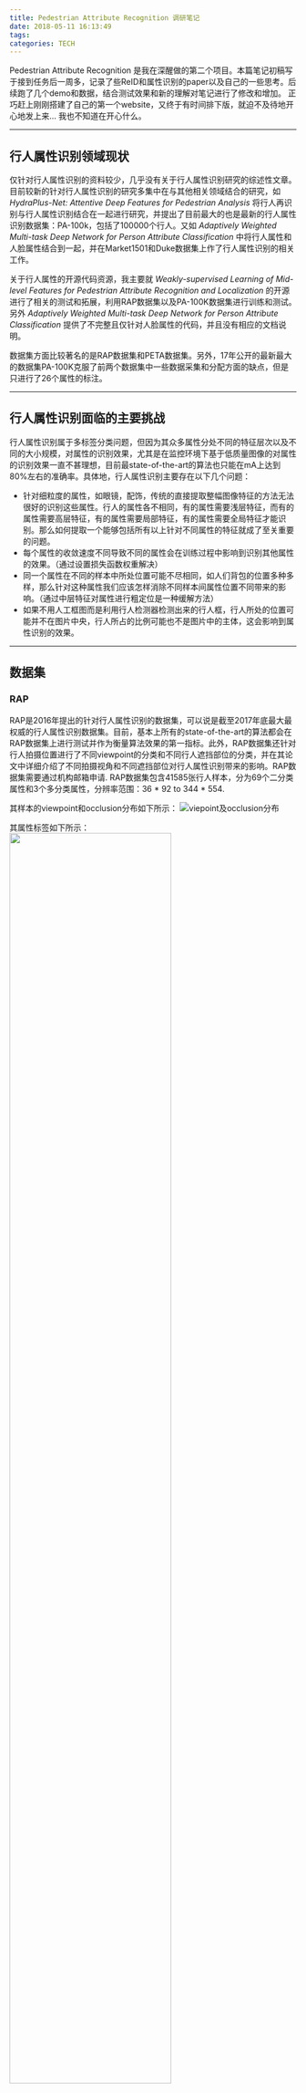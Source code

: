 ```yaml
---
title: Pedestrian Attribute Recognition 调研笔记
date: 2018-05-11 16:13:49
tags:
categories: TECH
---
```

Pedestrian Attribute Recognition 是我在深醒做的第二个项目。本篇笔记初稿写于接到任务后一周多，记录了些ReID和属性识别的paper以及自己的一些思考。后续跑了几个demo和数据，结合测试效果和新的理解对笔记进行了修改和增加。
正巧赶上刚刚搭建了自己的第一个website，又终于有时间排下版，就迫不及待地开心地发上来...
我也不知道在开心什么。
<!-- more -->
---
## 行人属性识别领域现状
仅针对行人属性识别的资料较少，几乎没有关于行人属性识别研究的综述性文章。目前较新的针对行人属性识别的研究多集中在与其他相关领域结合的研究，如 *HydraPlus-Net: Attentive Deep Features for Pedestrian Analysis* 将行人再识别与行人属性识别结合在一起进行研究，并提出了目前最大的也是最新的行人属性识别数据集：PA-100k，包括了100000个行人。又如 *Adaptively Weighted Multi-task Deep Network for Person Attribute Classification* 中将行人属性和人脸属性结合到一起，并在Market1501和Duke数据集上作了行人属性识别的相关工作。

关于行人属性的开源代码资源，我主要就 *Weakly-supervised Learning of Mid-level Features for Pedestrian Attribute Recognition and Localization* 的开源进行了相关的测试和拓展，利用RAP数据集以及PA-100K数据集进行训练和测试。另外 *Adaptively Weighted Multi-task Deep Network for Person Attribute Classification* 提供了不完整且仅针对人脸属性的代码，并且没有相应的文档说明。

数据集方面比较著名的是RAP数据集和PETA数据集。另外，17年公开的最新最大的数据集PA-100K克服了前两个数据集中一些数据采集和分配方面的缺点，但是只进行了26个属性的标注。

---
## 行人属性识别面临的主要挑战
行人属性识别属于多标签分类问题，但因为其众多属性分处不同的特征层次以及不同的大小规模，对属性的识别效果，尤其是在监控环境下基于低质量图像的对属性的识别效果一直不甚理想，目前最state-of-the-art的算法也只能在mA上达到80%左右的准确率。具体地，行人属性识别主要存在以下几个问题：
* 针对细粒度的属性，如眼镜，配饰，传统的直接提取整幅图像特征的方法无法很好的识别这些属性。行人的属性各不相同，有的属性需要浅层特征，而有的属性需要高层特征，有的属性需要局部特征，有的属性需要全局特征才能识别。那么如何提取一个能够包括所有以上针对不同属性的特征就成了至关重要的问题。
* 每个属性的收敛速度不同导致不同的属性会在训练过程中影响到识别其他属性的效果。（通过设置损失函数权重解决）
* 同一个属性在不同的样本中所处位置可能不尽相同，如人们背包的位置多种多样，那么针对这种属性我们应该怎样消除不同样本间属性位置不同带来的影响。（通过中层特征对属性进行粗定位是一种缓解方法）
* 如果不用人工框图而是利用行人检测器检测出来的行人框，行人所处的位置可能并不在图片中央，行人所占的比例可能也不是图片中的主体，这会影响到属性识别的效果。

---
## 数据集
### RAP
RAP是2016年提出的针对行人属性识别的数据集，可以说是截至2017年底最大最权威的行人属性识别数据集。目前，基本上所有的state-of-the-art的算法都会在RAP数据集上进行测试并作为衡量算法效果的第一指标。此外，RAP数据集还针对行人拍摄位置进行了不同viewpoint的分类和不同行人遮挡部位的分类，并在其论文中详细介绍了不同拍摄视角和不同遮挡部位对行人属性识别带来的影响。RAP数据集需要通过机构邮箱申请.
RAP数据集包含41585张行人样本，分为69个二分类属性和3个多分类属性，分辨率范围：36 \* 92 to 344 \* 554.

其样本的viewpoint和occlusion分布如下所示：
![viepoint及occlusion分布](Picture1.png)

其属性标签如下所示：
<img src="Picture2.png" width="75%" height="75%">

对不同身体部分的标注和一些属性标注示例如下：
<img src="Picture3.png" width="75%" height="75%">

### PETA
PETA是2014年发布的数据集，是第一个针对行人属性识别的上万规模的数据集。其收集结合了10个行人再识别小数据集，共19000张行人样本，包括8705个行人。每个样本分为61个二分类属性和4个多分类属性。分辨率范围：17 \* 39 to 169 \* 365.
<img src="Picture4.png" width="75%" height="75%">
目前的工作都是从PETA中选出了35个属性进行识别，具体如下：
<img src="Picture5.png" width="75%" height="75%">
PETA有一个问题是，其关于属性的标注是基于行人ID标注的。也就是说，只要是同一个行人，不管他的某些属性在某张图片里是否是可见的，他的标注都是一样的。

### PA-100K
PA-100K是2017年底发布的最新的，最大的，针对行人属性识别的数据集，包括10万个行人样本，每个样本分26个属性。分辨率范围：50 \* 100 to 758 \* 454.

---
## 评价指标
目前衡量行人属性识别效果的评价指标主要有两个，mA和example-based evaluation。
### mA
mA分别计算每个属性正样本和负样本分对的比例，再二者平均作为这一个属性的准确度，接着再对所有属性取平均作为最后的mA指标。

具体计算如下所示：
<img src="Picture6.png" width="75%" height="75%">
### example-based evaluation
这组评价指标针对每个样本进行评价，通过计算每个样本分对属性和分错属性的关系计算一组指标。

具体计算如下所示：
<img src="Picture7.png" width="75%" height="75%">

---
## 主流方法及未来方向
最早的行人属性识别通过人工提取特征，并针对每个不同的属性分别训练分类器。随着CNN的发展，人们开始尝试把所有属性置于同一个网络进行多任务训练，并发现多任务训练能够带来更好的效果。目前行人属性识别的基本方法是将整个图片扔进同一个CNN网络，并输出多个代表属性的标签进行分类。

基于这个最基本的方法，目前最新的工作主要集中在如何对不同粒度、不同规模的属性进行识别，如何通过提取场景中的上下文信息辅助属性的识别，以及如何提取不同属性间的相关性信息。

一般地，不同粒度属性的提取通过建立不同网络层次的分支分别进行提取，再将不同分支提取的特征进行拼接作为最终特征。上下文信息的提取通过建立LSTM网络结构，使得上下文能够传入到后续提取特征的过程当中。不同属性间相关性信息通过多属性联合训练或利用LSTM网络保存上一个属性的识别信息进行提取。

关于行人属性识别的未来发展趋势，因为考虑到目前这个领域基于CNN的方法也只是刚刚起步，各方面资料和数据都不算完备，还有许多需要改进的地方。这里我只针对我认为的几个比较重要的发展方向进行猜想：
* 在识别过程中考虑不同viewpoint和不同遮挡对属性识别的影响，这需要在训练过程中就加入以上两个方面的元素，并设计新的训练逻辑来利用带有不同viewpoint标注的数据。
* 设计更好的网络结构全方位的提取不同粒度不同规模的属性特征。我们知道不同的属性需要提取不同层次的特征，目前的方法主要通过设置多个分支来解决这个问题，但是我感觉针对分支的设置以及注意力机制的结合，这个方法还可以再继续优化。
* 怎么结合检测进行行人属性识别。目前属性识别的研究几乎都是针对检测好的行人框，但是真实场景中需要检测和属性识别一体化的系统。
* 针对不同的场景，挑选合适的属性。不同的场景对属性的需求也不同。考虑到不同的属性由于其不同粒度和规模的特征，会对模型产生很大的影响，所以我认为针对实际场景我们应该挑选需要的属性，分析属性信息属于的特征层次并由属性驱动我们设计针对性的网络结构。

---
## 几篇较新的关于行人属性识别的工作
### HydraPlus-Net: Attentive Deep Features for Pedestrian Analysis
港中文和商汤的一篇可以同时解决属性识别和行人再识别的工作。首先总结了目前解决属性识别的方法基本都是提取行人的全局特征，但是因为不同的属性所需求的特征大小都不相同，如判断是否打电话需要肩膀部位的特征，但是判断性别则需要全局的特征。作者提出的方法是通过提取不同位置的特征，即从局部到整体多个角度进行提取，来解决属性识别的问题。同时，还需要从不同的特征层次进行提取，如衣服条纹用浅层特征，但是头发长度则需要相对高层的语意特征。

网络结构如下所示：
<img src="Picture8.png" width="60%" height="60%">
一张图片首先在M-net的3个block产生3个输出，这三个输出再分别用一层1 \* 1 \* L的卷积层调整到channel为L，然用基于元素与一个矩阵相乘，分别输入到AF-net中的3个block。M-net输出的3种不同的featuremap决定了feature level，而channel决定了location。

训练过程是分阶段训练. 首先训练M-net，并复制其参数到3条AF-net分支上，再分别训练3条AF-net分支。之后固定前面的网络，训练池化层和全连接层。

算法效果如下：
<img src="Picture9.png" width="80%" height="80%">
### Adaptively Weighted Multi-task Deep Network for Person Attribute Classification
本篇工作提出了把多个属性联合训练能够有效提升模型表现，因为这样可以提取属性之间的相关性。但是这样做有一个问题是不同属性之间的收敛速度不一样。以往的工作不同属性之间对loss占的权重是固定的，这样就会导致如果一个属性已经收敛了，但是另一个属性没收敛的话，那么继续训练就会影响已经收敛的属性。本篇提出的解决方法是，通过动态和自适应的调整不同属性所占的权重，来解决这个问题。论文提出了一种新的框架和训练算法实现这个方法。

网络结构如下所示：
<img src="Picture10.png" width="75%" height="75%">
此外，本篇工作测试的数据集是人脸属性的数据集,以及market1501和duke针对行人属性的数据集，没有在常见的RAP数据集上进行测试。

算法效果如下：
<img src="Picture11.png" width="75%" height="75%">
考虑到本篇工作的测试主要基于人脸属性数据集和冷门的行人属性数据集，所以测试结果可参考性不大。这里列出这篇工作主要是因为其提出的动态调整loss权重的训练算法感觉可以用在其他地方，辅助提升属性识别效果。
### Attribute Recognition by Joint Recurrent Learning of Context and Correlation
主要思路有两个，一是提取不同属性之间的相关性，如女性和裙子之间的相关性。二是提取行人的上下文，即同一个场景的人很有可能有类似的属性，如都穿很厚的衣服或戴太阳镜。

算法网络结构如下：
<img src="Picture12.png" width="75%" height="75%">
Intra-Person Attribute Context 结构针对一张行人框，把这个行人框垂直分为6个部分，再用6个LSTM单元对每个部分提取特征，最后一个单元输出的状态就可以看作是这种图片综合的一个特征总结。这样的提取方式可以提取身体不同部分的空间依赖性以及局部拓扑关系的上下文信息。

Inter-Person Similarity Context 结构针对一张输入的image I，搜寻相似度最高的k个训练image（训练过程），然后用和上面相同的方法输出每个image的综合特征z，并将所有选取的图片和输入的图片置于一起，每个特征元素取最大值，作为行人间的上下文特征。

每个框首先经过基础CNN(Alexnet)，将整体的featuremap垂直分成m个区域分别进行池化，将m个区域的池化输出拼接在一起输入全连接层，输出向量用L2 distance搜索训练数据集中相似度最高的k个image。

Inter-Attribute Correlation 结构输入行人间上下文特征z\* 和每一个图片的上下文信息z。此外，根据一种图片不同部分对不同属性识别的贡献不同，加入注意力机制，为每个属性分配一个w参数，选取如何提取6个部分的比例。(实际上个人感觉就是一个输出为属性个数的向量的全连接层). z\* 作为第一个lstm的初始状态，z相当于每个lstm的输入x。有多少属性就有多少个lstm，每个lstm输出y对应一个属性的标签，且这个y被输入到后续的lstm当中，作用于属性间相关性的提取。

最后属性排列的顺序有很多种排法，如出现频率优先，随机排序等等。给一张test image，根据设定的10种排法产生10个结果，然后投票少数服从多数生成最终结果。

属性预测的顺序是10个顺序的集成。对每个属性顺序，训练一个特定的JRL。为防止噪声由RNN传播到CNN，两者独立训练。majority voting获得最终的结果。

算法效果如下：
<img src="Picture13.png" width="60%" height="60%">
一个问题：对属性的表示不是采用one-hot编码，而是采用word embedding的方法。我的理解：每个属性的名字通过word embedding生成一个向量，通过计算预测向量和属性向量的相似度表示该属性的概率？
### A Richly Annotated Dataset for Pedestrian Attribute Recognition
本篇工作提出了RAP数据集，并就不同视角，不同遮挡，不同身体部分，和属性间相关性对行人属性识别产生的影响进行了详细和系统的分析。

首先将数据分成有遮挡和无遮挡两部分。
<img src="Picture14.png" width="75%" height="75%">
不同视角：这部分只选取无遮挡的部分进行分析。方法是首先用全部无遮挡的数据进行训练，然后测试部分把所有的测试数据分成正面，后面，左面，右面4个方位，去分别看这4部分对每个属性的识别准确度。结果表明，不同的viewpoint会影响到一些特定的属性，比如背包在后面的准确度最高，而是否持有物品在正面的准确度最高，袖子手臂的属性在侧面的准确度最高。

分析结果及其可视化:
<img src="Picture15.png" width="75%" height="75%">
<img src="Picture16.png" width="75%" height="75%">
不同遮挡类型：用无遮挡的数据进行训练，然后有遮挡的数据，和无遮挡的数据分别进行测试。结果表明，有遮挡会导致测试效果明显降低。而且相对来说，局部属性比整体属性下降的多，这表明遮挡会尤其对局部的属性产生影响。

不同身体部分：用无遮挡数据进行训练，然后测试数据根据身体部分的标注分为不同的三个部分。结果表明，属于哪部分的属性在该部分上识别效果比属于其他部分的属性好，这是显而易见的。启发是，能不能首先对身体的三个部分进行检测，检测出位置后每部分再识别对应的属性?

结果可视化:
<img src="Picture17.png" width="75%" height="75%">

---
## 一篇开源工作的详细算法描述
*Weakly-supervised Learning of Mid-level Features for Pedestrian Attribute Recognition and Localization* 是找到的提供较完整代码的工作，其mA指标在RAP数据集中也是所有方法中效果较好的，故对这篇论文重点关注。

本篇工作提出的想法是，如果行人属性每次的位置不统一的话，那么就难以通过直接输入全幅图像的方式识别属性。所以，论文提出了一种基于弱监督方式并且能够检测属性位置的网络，这样如果某个属性被检测出来出现在图像上，那么与该属性相关的其他属性就更可能被识别出来。比如如果检测网络检测到长发的话，那么女性这个相关的属性就更可能会被识别出来。这里体现了属性定位和属性相关性的思想。

本篇提出的架构与HydraPlus-Net中的架构有些相似，可以说是三条分支简化版本的HP-net。不同点在于分支后面的网络设计，这里采用了FSPP，一种特殊的池化层去定位属性的大概位置。

本篇工作主要针对现在存在的三个问题：
* 细粒度的属性会因为多层的卷积层和池化层的处理，被忽视掉。
* 同一个属性相对于人的相对位置可能不一致，比如一个包可能在肩上也可能在膝盖附近。
* 以往的训练都是用人工标注数据进行训练，默认行人在行人框的中心位置，相当于已经默认了行人的分布。但如果要用检测器进行自动化行人属性识别，则行人可能不在行人框的中心位置，行人的分布将是不统一的。

网络结构如下所示：
<img src="Picture18.png" width="75%" height="75%">
这里说的属性定位不是定位到具体的bounding box，而是通过金字塔最大池化的操作，保留每个部分最大的特征值，作为代表属性的特征。相当于属性位置在feature map上的定位。得到这些代表属性位置的特征后，通过后续的全连接层提取属性间的相关性，最终输出属性个数节点作为每个属性的分类器。

每个分支的最大池化操作在两个层面上进行池化。level1对整幅feature map进行最大池化，level2将feature map分为9个区域分别进行最大池化。（这里关于是否分层次进行最大池化，作者分别给出了两种方法对于属性识别和属性定位的效果，在两个任务上二者各有优劣）。

池化操作示意图如下所示：
<img src="Picture19.png" width="65%" height="65%">
训练过程有两个目标。第一是训练出哪些属性要被detector检测出来作为中间特征。第二是这些检测出来的特征有怎样的相关性。这两个过程可以在熵损失函数的监督下同时训练。同时，作者对熵损失函数做了改进。因为原本多标签识别的损失函数，适用于每个标签的正负样本数量相当。但是在行人属性识别领域中，有的标签其正样本数量非常少，如果还用原来的损失函数会发生将该标签全都分到负类的情况。所以作者设计了一种带有权重的熵损失函数，权重代表每种标签训练样本中正样本的比例。

损失函数如下所示：
<img src="Picture20.png" width="60%" height="60%">
算法效果如下：
<img src="Picture21.png" width="75%" height="75%">
GMP代表仅采用全局的最大池化

---
## 参考及补充材料
* Paper: [*Weakly-supervised Learning of Mid-level Features for Pedestrian Attribute Recognition and Localization*](./papers/WPAL.pdf) 
Code: [*Github*](https://github.com/YangZhou1994/WPAL-network)
* Paper: [*HydraPlus-Net: Attentive Deep Features for Pedestrian Analysis*](./papers/HP-NET.pdf) 
Code: [*Github*](https://github.com/xh-liu/HydraPlus-Net)
* Paper: [*Adaptively Weighted Multi-task Deep Network for Person Attribute Classification*](./papers/Adaptively Weighted.pdf) 
* Paper: [*Attribute Recognition by Joint Recurrent Learning of Context and Correlation*](./papers/JRL.pdf)
* Paper: [*A Richly Annotated Dataset for Pedestrian Attribute Recognition*](./papers/RAP.pdf)
* PETA数据集主页: http://mmlab.ie.cuhk.edu.hk/projects/PETA.html
* RAP数据集主页: http://rap.idealtest.org/
